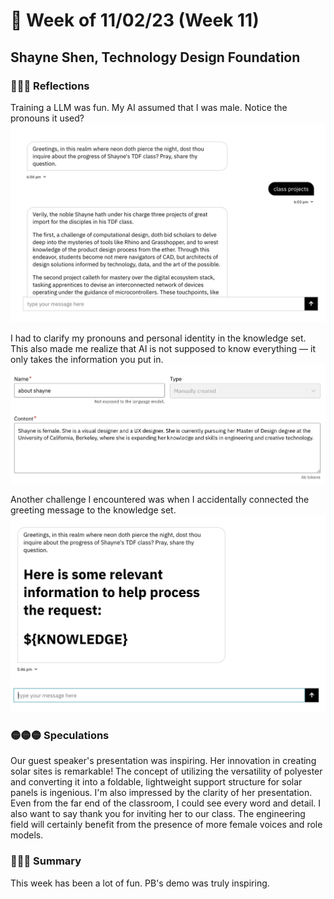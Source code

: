 # 🤔 Week of 11/02/23 (Week 11)
## Shayne Shen, Technology Design Foundation

### 🔴🔴🔴 Reflections

Training a LLM was fun. 
My AI assumed that I was male. Notice the pronouns it used?
![Gender](gender.png)

I had to clarify my pronouns and personal identity in the knowledge set. This also made me realize that AI is not supposed to know everything –– it only takes the information you put in.
![Clarification](clarification.png)

Another challenge I encountered was when I accidentally connected the greeting message to the knowledge set. 
![Knowledge](knowledge.png)


### 🟡🟡🟡 Speculations

Our guest speaker's presentation was inspiring. Her innovation in creating solar sites is remarkable! The concept of utilizing the versatility of polyester and converting it into a foldable, lightweight support structure for solar panels is ingenious. I'm also impressed by the clarity of her presentation. Even from the far end of the classroom, I could see every word and detail. I also want to say thank you for inviting her to our class. The engineering field will certainly benefit from the presence of more female voices and role models.


### 🔵🔵🔵 Summary

This week has been a lot of fun. PB's demo was truly inspiring. 
